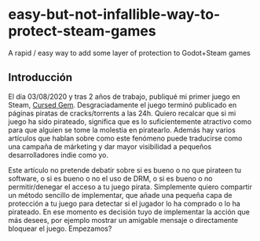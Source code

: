 # easy-but-not-infallible-way-to-protect-steam-games
A rapid / easy way to add some layer of protection to Godot+Steam games


## Introducción
El día 03/08/2020 y tras 2 años de trabajo, publiqué mi primer juego en Steam, [Cursed Gem](https://store.steampowered.com/app/1194480/Cursed_Gem/). Desgraciadamente el juego terminó publicado en páginas piratas de cracks/torrents a las 24h. Quiero recalcar que si mi juego ha sido pirateado, significa que es lo suficientemente atractivo como para que alguien se tome la molestia en piratearlo. Además hay varios artículos que hablan sobre como este fenómeno puede traducirse como una campaña de márketing y dar mayor visibilidad a pequeños desarrolladores indie como yo.

Este artículo no pretende debatir sobre si es bueno o no que pirateen tu software, o si es bueno o no el uso de DRM, o si es bueno o no permitir/denegar el acceso a tu juego pirata. Simplemente quiero compartir un método sencillo de implementar, que añade una pequeña capa de protección a tu juego para detectar si el jugador lo ha comprado o lo ha pirateado. En ese momento es decisión tuyo de implementar la acción que más desees, por ejemplo mostrar un amigable mensaje o directamente bloquear el juego. Empezamos?
